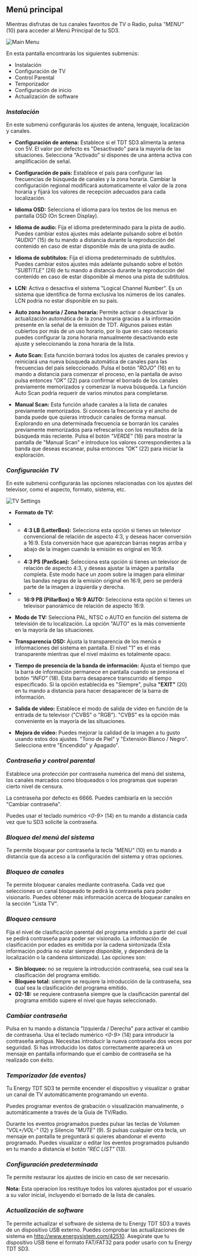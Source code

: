 ## Menú principal

Mientras disfrutas de tus canales favoritos de TV o Radio, pulsa *"MENU"* (10) para acceder al Menú Principal de tu SD3.

![Main Menu](http://static.energysistem.com/images/manuals/42510/5564581f230bd.jpg)

En esta pantalla encontrarás los siguientes submenús:

* Instalación
* Configuración de TV
* Control Parental
* Temporizador
* Configuración de inicio
* Actualización de software

### *Instalación*
En este submenú configurarás los ajustes de antena, lenguaje, localización y canales.

* **Configuración de antena:** Establece si el TDT SD3 alimenta la antena con 5V. El valor por defecto es "Desactivado" para la mayoría de las situaciones. Selecciona "Activado" si dispones de una antena activa con amplificación de señal.

* **Configuración de país:** Establece el país para configurar las frecuencias de búsqueda de canales y la zona horaria. Cambiar la configuración regional modificará automaticamente el valor de la zona horaria y fijará los valores de recepción adecuados para cada localización.

* **Idioma OSD:** Selecciona el idioma para los textos de los menus en pantalla OSD (On Screen Display).

* **Idioma de audio:** Fija el idioma predeterminado para la pista de audio. Puedes cambiar estos ajustes más adelante pulsando sobre el botón *"AUDIO"* (15) de tu mando a distancia durante la reproducción del contenido en caso de estar disponible más de una pista de audio.

* **Idioma de subtítulos:** Fija el idioma predeterminado de subtítulos. Puedes cambiar estos ajustes más adelante pulsando sobre el botón *"SUBTITLE"* (26) de tu mando a distancia durante la reproducción del contenido en caso de estar disponible al menos una pista de subtítulos.

* **LCN:** Activa o desactiva el sistema "Logical Channel Number". Es un sistema que identifica de forma exclusiva los números de los canales. LCN podría no estar disponible en su país.

* **Auto zona horaria / Zona horaria:** Permite activar o desactivar la actualización automática de la zona horaria gracias a la información presente en la señal de la emisión de TDT. Algunos paises están cubiertos por más de un uso horario, por lo que en caso necesario puedes configurar la zona horaria manualmente desactivando este ajuste y seleccionando la zona horaria de la lista.

* **Auto Scan:** Esta función borrará todos los ajustes de canales previos y reiniciará una nueva búsqueda automática de canales para las frecuencias del país seleccionado. Pulsa el botón *"ROJO"* (16) en tu mando a distancia para comenzar el proceso, en la pantalla de aviso pulsa entonces *"OK"* (22) para confirmar el borrado de los canales previamente memorizados y comenzar la nueva búsqueda. La función Auto Scan podría requerir de varios minutos para completarse.

* **Manual Scan:** Esta función añade canales a la lista de canales previamente memorizados. Si conoces la frecuencia y el ancho de banda puede que quieras introducir canales de forma manual. Explorando en una determinada frecuencia se borrarán los canales previamente memorizados para refrescarlos con los resultados de la búsqueda más reciente. Pulsa el botón *"VERDE"* (16) para mostrar la pantalla de "Manual Scan" e introduce los valores correspondientes a la banda que deseas escanear, pulsa entonces *"OK"* (22) para iniciar la exploración.


### *Configuración TV*

En este submenú configurarás las opciones relacionadas con los ajustes del televisor, como el aspecto, formato, sistema, etc.

![TV Settings](xxx.jpg)

* **Formato de TV:**
* * **4:3 LB (LetterBox):** Selecciona esta opción si tienes un televisor convencional de relación de aspecto 4:3, y deseas hacer conversión a 16:9. Esta conversión hace que aparezcan barras negras arriba y abajo de la imagen cuando la emisión es original en 16:9.
* * **4:3 PS (PanScan):** Selecciona esta opción si tienes un televisor de relación de aspecto 4:3, y deseas ajustar la imágen a pantalla completa. Este modo hace un zoom sobre la imagen para eliminar las bandas negras de la emisión original en 16:9, pero se perderá parte de la imagen a izquierda y derecha.
* * **16:9 PB (PillarBox) o 16:9 AUTO:** Selecciona esta opción si tienes un televisor panorámico de relación de aspecto 16:9.

* **Modo de TV:** Selecciona PAL, NTSC o AUTO en función del sistema de televisión de tu localización. La opción "AUTO" es la más conveniente en la mayoría de las situaciones.

* **Transparencia OSD:** Ajusta la transparencia de los menús e informaciones del sistema en pantalla. El nivel "1" es el más transparente mientras que el nivel máximo es totalmente opaco.

* **Tiempo de presencia de la banda de información:** Ajusta el tiempo que la barra de información permanece en pantalla cuando se presiona el botón *"INFO"* (18). Esta barra desaparece transcurrido el tiempo especificado. Si la opción establecida es "Siempre", pulsa **"EXIT"** (20) en tu mando a distancia para hacer desaparecer de la barra de información.

* **Salida de video:** Establece el modo de salida de video en función de la entrada de tu televisor ("CVBS" o "RGB"). "CVBS" es la opción más conveniente en la mayoría de las situaciones.

* **Mejora de video:** Puedes mejorar la calidad de la imagen a tu gusto usando estos dos ajustes. "Tono de Piel" y "Extensión Blanco / Negro". Selecciona entre "Encendido" y Apagado".



### *Contraseña y control parental*

Establece una protección por contraseña numérica del menú del sistema, los canales marcados como bloqueados o los programas que superan cierto nivel de censura.

La contraseña por defecto es 6666. Puedes cambiarla en la sección "Cambiar contraseña".

Puedes usar el teclado numérico *<0-9>* (14) en tu mando a distancia cada vez que tu SD3 solicite la contraseña.

### *Bloqueo del menú del sistema*
Te permite bloquear por contraseña la tecla *"MENU"* (10) en tu mando a distancia que da acceso a la configuración del sistema y otras opciones.

### *Bloqueo de canales*
Te permite bloquear canales mediante contraseña. Cada vez que selecciones un canal bloqueado te pedirá la contraseña para poder visionarlo. Puedes obtener más información acerca de bloquear canales en la sección "Lista TV".

### *Bloqueo censura*
Fija el nivel de clasificación parental del programa emitido a partir del cual se pedirá contraseña para poder ser visionado. La información de clasificación por edades es emitida por la cadena sintonizada (Esta información podría no estar siempre disponible, y dependerá de la localización o la candena sintonizada). Las opciones son:

* **Sin bloqueo:** no se requiere la introducción contraseña, sea cual sea la clasificación del programa emitido.
* **Bloqueo total:** siempre se requiere la introducción de la contraseña, sea cual sea la clasificación del programa emitido.
* **02-18:** se requiere contraseña siempre que la clasificación parental del programa emitido supere el nivel que hayas seleccionado.

### *Cambiar contraseña*
Pulsa en tu mando a distancia "Izquierda / Derecha" para activar el cambio de contraseña. Usa el teclado numérico *<0-9>* (14) para introducir la contraseña antigua. Necesitas introducir la nueva contraseña dos veces por seguridad. Si has introducido los datos correctamente aparecerá un mensaje en pantalla informando que el cambio de contraseña se ha realizado con éxito.


### *Temporizador (de eventos)*

Tu Energy TDT SD3 te permite encender el dispositivo y visualizar o grabar un canal de TV automáticamente programando un evento.

Puedes programar eventos de grabación o visualización manualmente, o automáticamente a través de la Guía de TV/Radio.

Durante los eventos programados puedes pulsar las teclas de Volumen *"VOL+/VOL-"* (12) y Silencio *"MUTE"* (9). Si pulsas cualquier otra tecla, un mensaje en pantalla te preguntará si quieres abandonar el evento programado. Puedes visualizar o editar los eventos programados pulsando en tu mando a distancia el botón *"REC LIST"* (13).

### *Configuración predeterminada*

Te permite restaurar los ajustes de inicio en caso de ser necesario.

**Nota:** Esta operacion los restituye todos los valores ajustados por el usuario a su valor inicial, incluyendo el borrado de la lista de canales.

### *Actualización de software*

Te permite actualizar el software de sistema de tu Energy TDT SD3 a través de un dispositivo USB externo. Puedes comprobar las actualizaciones de sistema en http://www.energysistem.com/42510. Asegúrate que tu dispositivo USB tiene el formato FAT/FAT32 para poder usarlo con tu Energy TDT SD3.











